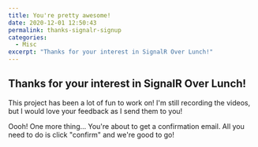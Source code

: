 ```yaml
---
title: You're pretty awesome!
date: 2020-12-01 12:50:43
permalink: thanks-signalr-signup
categories:
  - Misc
excerpt: "Thanks for your interest in SignalR Over Lunch!"
---
```


## Thanks for your interest in SignalR Over Lunch!

This project has been a lot of fun to work on!  I'm still recording the videos, but I would love your feedback as I send them to you!

Oooh!  One more thing...  You're about to get a confirmation email.  All you need to do is click "confirm" and we're good to go!
